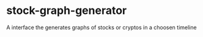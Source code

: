 # stock-graph-generator
A interface the generates graphs of stocks or cryptos in a choosen timeline
